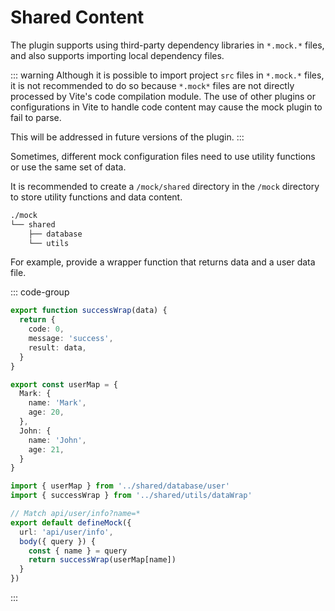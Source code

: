 # Shared Content

The plugin supports using third-party dependency libraries in `*.mock.*` files, and also supports importing local dependency files.

::: warning
Although it is possible to import project `src` files in `*.mock.*` files, it is not recommended to do so because `*.mock*` files are not directly processed by Vite's code compilation module. The use of other plugins or configurations in Vite to handle code content may cause the mock plugin to fail to parse.

This will be addressed in future versions of the plugin.
:::

Sometimes, different mock configuration files need to use utility functions or use the same set of data.

It is recommended to create a `/mock/shared` directory in the `/mock` directory to store utility functions and data content.

```sh
./mock
└── shared
    ├── database
    └── utils
```

For example, provide a wrapper function that returns data and a user data file.

::: code-group

``` ts [shared/utils/dataWrap.ts]
export function successWrap(data) {
  return {
    code: 0,
    message: 'success',
    result: data,
  }
}
```

```ts [shared/database/user.ts]
export const userMap = {
  Mark: {
    name: 'Mark',
    age: 20,
  },
  John: {
    name: 'John',
    age: 21,
  }
}
```

```ts [user/info.mock.ts]
import { userMap } from '../shared/database/user'
import { successWrap } from '../shared/utils/dataWrap'

// Match api/user/info?name=*
export default defineMock({
  url: 'api/user/info',
  body({ query }) {
    const { name } = query
    return successWrap(userMap[name])
  }
})
```

:::
